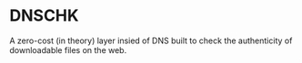 # DNSCHK
A zero-cost (in theory) layer insied of DNS built to check the authenticity of downloadable files on the web.

<!-- TODO: Add spces on how to install into other web browsers etc. -->